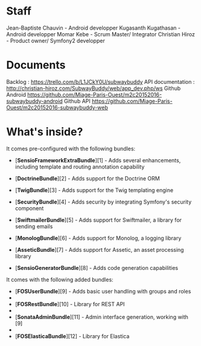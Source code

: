 Staff
========================

Jean-Baptiste Chauvin - Android developper
Kugasanth Kugathasan - Android developper
Momar Kebe - Scrum Master/ Integrator
Christian Hiroz - Product owner/ Symfony2 developper

Documents
========================
Backlog : https://trello.com/b/L1JCkY0U/subwaybuddy
API documentation : http://christian-hiroz.com/SubwayBuddy/web/app_dev.php/ws
Github Android https://github.com/Miage-Paris-Ouest/m2c20152016-subwaybuddy-android
Github API https://github.com/Miage-Paris-Ouest/m2c20152016-subwaybuddy-web

What's inside?
========================
It comes pre-configured with the following bundles:

  * [**SensioFrameworkExtraBundle**][1] - Adds several enhancements, including template and routing annotation capability

  * [**DoctrineBundle**][2] - Adds support for the Doctrine ORM

  * [**TwigBundle**][3] - Adds support for the Twig templating engine

  * [**SecurityBundle**][4] - Adds security by integrating Symfony's security component

  * [**SwiftmailerBundle**][5] - Adds support for Swiftmailer, a library for sending emails

  * [**MonologBundle**][6] - Adds support for Monolog, a logging library

  * [**AsseticBundle**][7] - Adds support for Assetic, an asset processing library

  * [**SensioGeneratorBundle**][8] - Adds code generation capabilities

It comes with the following added bundles:

  * [**FOSUserBundle**][9] - Adds basic user handling with groups and roles
  * 
  * [**FOSRestBundle**][10] - Library for REST API
  * 
  * [**SonataAdminBundle**][11] - Admin interface generation, working with [9]
  * 
  * [**FOSElasticaBundle**][12] - Library for Elastica
  
